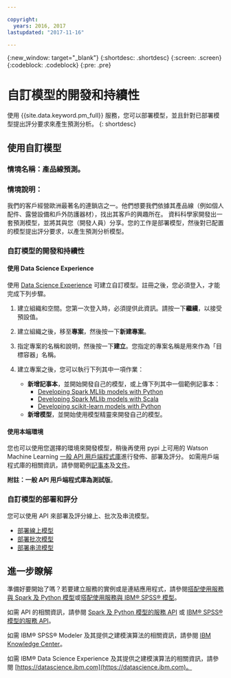 ```yaml
---

copyright:
  years: 2016, 2017
lastupdated: "2017-11-16"

---
```

{:new_window: target="_blank"}
{:shortdesc: .shortdesc}
{:screen: .screen}
{:codeblock: .codeblock}
{:pre: .pre}

# 自訂模型的開發和持續性

使用 {{site.data.keyword.pm_full}} 服務，您可以部署模型，並且針對已部署模型提出評分要求來產生預測分析。
{: shortdesc}

## 使用自訂模型

### 情境名稱：產品線預測。

### 情境說明：

我們的客戶經營歐洲最著名的連鎖店之一。他們想要我們依據其產品線（例如個人配件、露營設備和戶外防護器材），找出其客戶的興趣所在。
資料科學家開發出一套預測模型，並將其與您（開發人員）分享。您的工作是部署模型，然後對已配置的模型提出評分要求，以產生預測分析模型。

### 自訂模型的開發和持續性

#### 使用 Data Science Experience

使用 [Data Science
Experience](https://console.bluemix.net/catalog/services/data-science-experience) 可建立自訂模型。註冊之後，您必須登入，才能完成下列步驟。

1. 建立組織和空間。您第一次登入時，必須提供此資訊。請按一下**繼續**，以接受預設值。
2. 建立組織之後，移至**專案**，然後按一下**新建專案**。
3. 指定專案的名稱和說明，然後按一下**建立**。您指定的專案名稱是用來作為「目標容器」名稱。
4. 建立專案之後，您可以執行下列其中一項作業：
   
   *  **新增記事本**，並開始開發自己的模型，或上傳下列其中一個範例記事本：
        *  [Developing Spark MLlib models with Python](https://apsportal.ibm.com/analytics/notebooks/89492fd6-a641-4819-9176-3d9381561df9/view?access_token=d80bef1a172d1d83d3721b101886337158457281774186f181a2e6a5b57f5ec7)
        *  [Developing Spark MLlib models with Scala](https://apsportal.ibm.com/analytics/notebooks/c8652d2c-bfc9-4354-8168-f1c9f7f8dfc2/view?access_token=02a83fea8450a452c8de76af98dae078459d0f56810ddef4f4c62d5bc4fc72cf)
        *  [Developing scikit-learn models with Python](https://apsportal.ibm.com/analytics/notebooks/5215a61a-16d7-4fa2-b060-e3e243ceebe3/view?access_token=70f48c95c5571a614ce97484d3f168b1d9b6aeebce015187d3d77ce6038f025e)
   * **新增模型**，並開始使用模型精靈來開發自己的模型。


#### 使用本端環境

您也可以使用您選擇的環境來開發模型，稍後再使用 pypi 上可用的 Watson Machine Learning [一般 API 用戶端程式庫]()進行發佈、部署及評分。
如需用戶端程式庫的相關資訊，請參閱範例[記事本](https://dataplatform.ibm.com/analytics/notebooks/1fed143e-1877-42bd-b927-7d366e73745b/view?access_token=4b39718f9e1f1de55e6e67e8dcbb5f0cac848f390d73478d0dea9c1a8af24550&cm_mc_uid=30670837705115063231884&cm_mc_sid_50200000=1509364125)及[文件](pm_service_client_library.html)。

**附註：**一般 API 用戶端程式庫為**測試版**。

### 自訂模型的部署和評分

您可以使用 API 來部署及評分線上、批次及串流模型。

*  [部署線上模型](pm_service_api_spark_online.html)
*  [部署批次模型](pm_service_api_spark_batch.html)
*  [部署串流模型](pm_service_api_spark_streaming.html)

## 進一步瞭解

準備好要開始了嗎？若要建立服務的實例或是連結應用程式，請參閱[搭配使用服務與 Spark 及 Python 模型](using_pm_service_dsx.html)或[搭配使用服務與 IBM® SPSS® 模型](using_pm_service.html)。

如需 API 的相關資訊，請參閱 [Spark 及 Python 模型的服務 API](pm_service_api_spark.html) 或 [IBM® SPSS® 模型的服務 API](pm_service_api_spss.html)。

如需 IBM® SPSS® Modeler 及其提供之建模演算法的相關資訊，請參閱 [IBM Knowledge Center](https://www.ibm.com/support/knowledgecenter/SS3RA7)。

如需 IBM® Data Science Experience 及其提供之建模演算法的相關資訊，請參閱 [https://datascience.ibm.com](https://datascience.ibm.com)。
